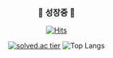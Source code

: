 
<div align=center>
  
###    <tap><tap><tap>🌱 성장중 🌱</tap></tap></tap> </center>

[![Hits](https://hits.seeyoufarm.com/api/count/incr/badge.svg?url=https%3A%2F%2Fgithub.com%2Fmetorg&count_bg=%2379C83D&title_bg=%23555555&icon=&icon_color=%23E7E7E7&title=hits&edge_flat=false)](https://hits.seeyoufarm.com)                            

[![solved.ac tier](http://mazassumnida.wtf/api/v2/generate_badge?boj=metrog)](https://solved.ac/metrog)
![Top Langs](https://github-readme-stats.vercel.app/api/top-langs/?username=metorg&hide=jupyter%20notebook&layout=compact)
</div>
<!--



Here are some ideas to get you started:

- 🔭 I’m currently working on ...
- 🌱 I’m currently learning ...
- 👯 I’m looking to collaborate on ...
- 🤔 I’m looking for help with ...
- 💬 Ask me about ...
- 📫 How to reach me: ...
- 😄 Pronouns: ...
- ⚡ Fun fact: ...
-->
